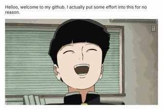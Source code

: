 Helloo, welcome to my github. I actually put some effort into this for no reason. 

![img](mob-psycho-mob-psycho-season3.gif)
